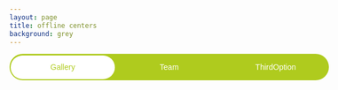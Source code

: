 ```yaml
---
layout: page
title: offline centers
background: grey
---
```


<div class="container">
  <div class="switches-container">
    <input type="radio" id="switchGallery" name="switchPlan" value="Gallery" checked="checked" />
    <input type="radio" id="switchTeam" name="switchPlan" value="Team" />
    <input type="radio" id="switchThird" name="switchPlan" value="ThirdOption" />
    <label for="switchGallery">Gallery</label>
    <label for="switchTeam">Team</label>
    <label for="switchThird">ThirdOption</label>
    <div class="switch-wrapper">
      <div class="switch">
        <div>Gallery</div>
        <div>Team</div>
        <div>ThirdOption</div>
      </div>
    </div>
  </div>
</div>

<style>
    * {
    box-sizing: border-box;
}
:root {
    --switches-bg-color: #AFCB1E;
    --switches-label-color: white ;
    --switch-bg-color: white;
    --switch-text-color: #AFCB1E ;
}
body {
    font-family: 'Lucida Sans', 'Lucida Sans Regular', 'Lucida Grande', 'Lucida Sans Unicode', Geneva, Verdana, sans-serif;
}
/* container for all of the switch elements 
    - adjust "width" to fit the content accordingly 
*/
.switches-container {
    width: 36rem;
    position: relative;
    display: flex;
    padding: 0;
    position: relative;
    background: var(--switches-bg-color);
    line-height: 3rem;
    border-radius: 3rem;
    margin-left: auto;
    margin-right: auto;
}
/* input (radio) for toggling. hidden - use labels for clicking on */
.switches-container input {
    visibility: hidden;
    position: absolute;
    top: 0;
}
/* labels for the input (radio) boxes - something to click on */
.switches-container label {
    width: 33.33%;
    padding: 0;
    margin: 0;
    text-align: center;
    cursor: pointer;
    color: var(--switches-label-color);
}
/* switch highlighters wrapper (sliding left / right) 
    - need wrapper to enable the even margins around the highlight box
*/
.switch-wrapper {
    position: absolute;
    top: 0;
    bottom: 0;
    width: 33.33%;
    padding: 0.15rem;
    z-index: 3;
    transition: transform .5s cubic-bezier(.77, 0, .175, 1);
    /* transition: transform 1s; */
}
/* switch box highlighter */
.switch {
    border-radius: 3rem;
    background: var(--switch-bg-color);
    height: 100%;
}
/* switch box labels
    - default setup
    - toggle afterwards based on radio:checked status 
*/
.switch div {
    width: 100%;
    text-align: center;
    opacity: 0;
    display: block;
    color: var(--switch-text-color) ;
    transition: opacity .2s cubic-bezier(.77, 0, .175, 1) .125s;
    will-change: opacity;
    position: absolute;
    top: 0;
    left: 0;
}
/* slide the switch box from right to left */
.switches-container input:nth-of-type(1):checked~.switch-wrapper {
    transform: translateX(0%);
}
/* slide the switch box from left to right */
.switches-container input:nth-of-type(2):checked~.switch-wrapper {
    transform: translateX(100%);
}
/* toggle the switch box labels - first checkbox:checked - show first switch div */
.switches-container input:nth-of-type(1):checked~.switch-wrapper .switch div:nth-of-type(1) {
    opacity: 1;
}
/* toggle the switch box labels - second checkbox:checked - show second switch div */
.switches-container input:nth-of-type(2):checked~.switch-wrapper .switch div:nth-of-type(2) {
    opacity: 1;
}
    #switchThird {
      /* Adjust styles as needed */
      background-color: #3498db;
      color: white;
    }

    #switchThird:checked~.switch-wrapper {
      transform: translateX(200%);
    }

    #switchThird:checked~.switch-wrapper .switch div:nth-of-type(3) {
      opacity: 1;
    }
  </style>